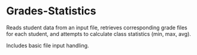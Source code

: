 # Grades-Statistics
Reads student data from an input file, retrieves corresponding grade files for each student, and attempts to calculate class statistics (min, max, avg).

Includes basic file input handling.

